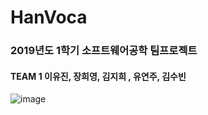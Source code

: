 # HanVoca


### 2019년도 1학기 소프트웨어공학 팀프로젝트

#### TEAM 1  이유진, 장희영, 김지희 , 유연주, 김수빈


![image](https://user-images.githubusercontent.com/53117014/87045521-f4d56300-c232-11ea-92b7-e0fffc89011a.png)

